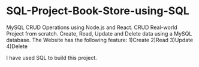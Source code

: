 # SQL-Project-Book-Store-using-SQL
MySQL CRUD Operations using Node.js and React. CRUD Real-world Project from scratch. Create, Read, Update and Delete data using a MySQL database. 
The Website has the following feature: 
1)Create
2)Read
3)Update
4)Delete


I have used SQL to build this project.
